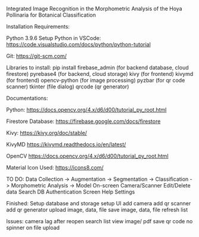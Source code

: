 Integrated Image Recognition in the Morphometric Analysis of the Hoya Pollinaria for Botanical Classification

Installation Requirements:

Python 3.9.6
Setup Python in VSCode:
https://code.visualstudio.com/docs/python/python-tutorial

Git:
https://git-scm.com/

Libraries to install: pip install <library>
firebase_admin (for backend database, cloud firestore)
pyrebase4 (for backend, cloud storage)
kivy (for frontend)
kivymd (for frontend)
opencv-python (for image processing)
pyzbar (for qr code scanner)
tkinter (file dialog)
qrcode (qr generator)

Documentations:

Python:
https://docs.opencv.org/4.x/d6/d00/tutorial_py_root.html

Firestore Database:
https://firebase.google.com/docs/firestore

Kivy:
https://kivy.org/doc/stable/

KivyMD
https://kivymd.readthedocs.io/en/latest/

OpenCV
https://docs.opencv.org/4.x/d6/d00/tutorial_py_root.html

Material Icon Used:
https://icons8.com/

TO DO:
Data Collection -> Augmentation -> Segmentation -> Classification -> Morphometric Analysis -> Model
On-screen Camera/Scanner
Edit/Delete data
Search DB
Authentication Screen
Help
Settings

Finished:
Setup database and storage
setup UI
add camera
add qr scanner
add qr generator
upload image, data, file
save image, data, file
refresh list

Issues:
camera lag after reopen
search list
view image/ pdf
save qr code
no spinner on file upload